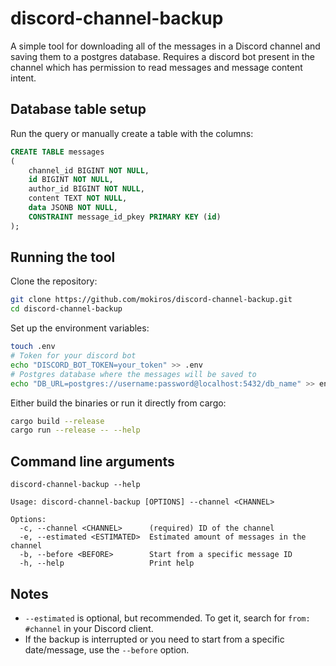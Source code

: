 # discord-channel-backup
A simple tool for downloading all of the messages in a Discord channel and saving them to a postgres database. Requires a discord bot present in the channel which has permission to read messages and message content intent.

## Database table setup
Run the query or manually create a table with the columns:
```sql
CREATE TABLE messages
(
    channel_id BIGINT NOT NULL,
    id BIGINT NOT NULL,
    author_id BIGINT NOT NULL,
    content TEXT NOT NULL,
    data JSONB NOT NULL,
    CONSTRAINT message_id_pkey PRIMARY KEY (id)
);
```

## Running the tool
Clone the repository:
```bash
git clone https://github.com/mokiros/discord-channel-backup.git
cd discord-channel-backup
```
Set up the environment variables:
```bash
touch .env
# Token for your discord bot
echo "DISCORD_BOT_TOKEN=your_token" >> .env
# Postgres database where the messages will be saved to
echo "DB_URL=postgres://username:password@localhost:5432/db_name" >> env
```
Either build the binaries or run it directly from cargo:
```bash
cargo build --release
cargo run --release -- --help
```

## Command line arguments
```
discord-channel-backup --help

Usage: discord-channel-backup [OPTIONS] --channel <CHANNEL>

Options:
  -c, --channel <CHANNEL>      (required) ID of the channel
  -e, --estimated <ESTIMATED>  Estimated amount of messages in the channel
  -b, --before <BEFORE>        Start from a specific message ID
  -h, --help                   Print help
```

## Notes
* `--estimated` is optional, but recommended. To get it, search for `from: #channel` in your Discord client.
* If the backup is interrupted or you need to start from a specific date/message, use the `--before` option.
